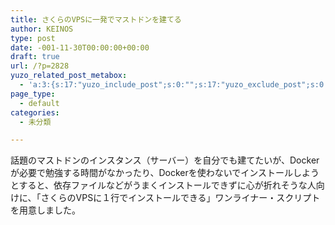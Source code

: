 ```yaml
---
title: さくらのVPSに一発でマストドンを建てる
author: KEINOS
type: post
date: -001-11-30T00:00:00+00:00
draft: true
url: /?p=2828
yuzo_related_post_metabox:
  - 'a:3:{s:17:"yuzo_include_post";s:0:"";s:17:"yuzo_exclude_post";s:0:"";s:21:"yuzo_disabled_related";N;}'
page_type:
  - default
categories:
  - 未分類

---
```

話題のマストドンのインスタンス（サーバー）を自分でも建てたいが、Dockerが必要で勉強する時間がなかったり、Dockerを使わないでインストールしようとすると、依存ファイルなどがうまくインストールできずに心が折れそうな人向けに、「さくらのVPSに１行でインストールできる」ワンライナー・スクリプトを用意しました。